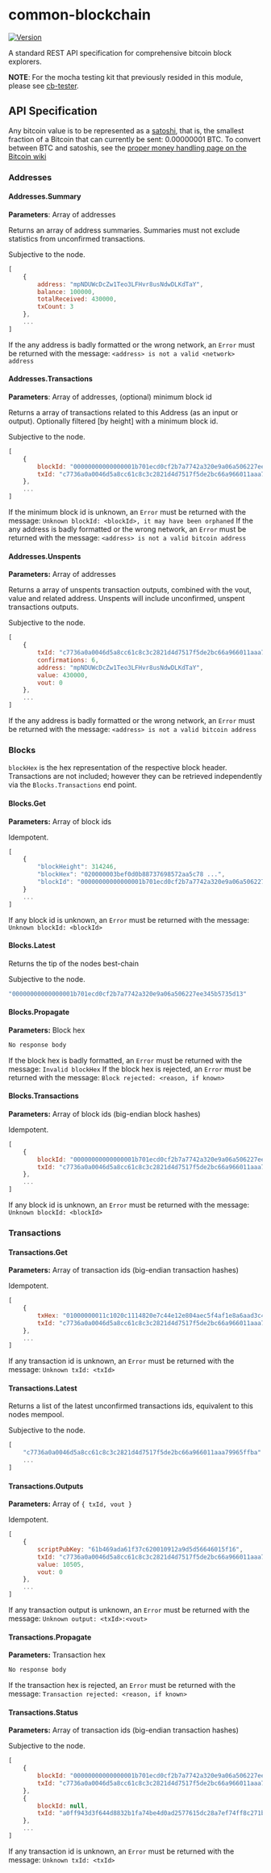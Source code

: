# common-blockchain

[![Version](http://img.shields.io/npm/v/common-blockchain.svg)](https://www.npmjs.org/package/common-blockchain)

A standard REST API specification for comprehensive bitcoin block explorers.

**NOTE**: For the mocha testing kit that previously resided in this module, please see [cb-tester](https://github.com/dcousens/cb-tester).


## API Specification

Any bitcoin value is to be represented as a [satoshi](https://bitcoin.stackexchange.com/questions/114/what-is-a-satoshi), that is, the smallest fraction of a Bitcoin that can currently be sent: 0.00000001 BTC.
To convert between BTC and satoshis, see the [proper money handling page on the Bitcoin wiki](https://en.bitcoin.it/wiki/Proper_Money_Handling_(JSON-RPC))


### Addresses

#### Addresses.Summary

**Parameters**: Array of addresses

Returns an array of address summaries.
Summaries must not exclude statistics from unconfirmed transactions.

Subjective to the node.

``` javascript
[
	{
		address: "mpNDUWcDcZw1Teo3LFHvr8usNdwDLKdTaY",
		balance: 100000,
		totalReceived: 430000,
		txCount: 3
	},
	...
]
```

If the any address is badly formatted or the wrong network, an `Error` must be returned with the message: `<address> is not a valid <network> address`


#### Addresses.Transactions

**Parameters**: Array of addresses, (optional) minimum block id

Returns a array of transactions related to this Address (as an input or output).
Optionally filtered [by height] with a minimum block id.

Subjective to the node.

``` javascript
[
	{
		blockId: "00000000000000001b701ecd0cf2b7a7742a320e9a06a506227ee345b5735d13",
		txId: "c7736a0a0046d5a8cc61c8c3c2821d4d7517f5de2bc66a966011aaa79965ffba"
	},
	...
]
```

If the minimum block id is unknown, an `Error` must be returned with the message: `Unknown blockId: <blockId>, it may have been orphaned`
If the any address is badly formatted or the wrong network, an `Error` must be returned with the message: `<address> is not a valid bitcoin address`


#### Addresses.Unspents

**Parameters:** Array of addresses

Returns a array of unspents transaction outputs, combined with the vout, value and related address.
Unspents will include unconfirmed, unspent transactions outputs.

Subjective to the node.

``` javascript
[
	{
		txId: "c7736a0a0046d5a8cc61c8c3c2821d4d7517f5de2bc66a966011aaa79965ffba",
		confirmations: 6,
		address: "mpNDUWcDcZw1Teo3LFHvr8usNdwDLKdTaY",
		value: 430000,
		vout: 0
	},
	...
]
```

If the any address is badly formatted or the wrong network, an `Error` must be returned with the message: `<address> is not a valid bitcoin address`


### Blocks

`blockHex` is the hex representation of the respective block header.  Transactions are not included; however they can be retrieved independently via the `Blocks.Transactions` end point.


#### Blocks.Get

**Parameters:** Array of block ids

Idempotent.

``` javascript
[
	{
		"blockHeight": 314246,
		"blockHex": "020000003bef0d0b88737698572aa5c78 ...",
		"blockId": "00000000000000001b701ecd0cf2b7a7742a320e9a06a506227ee345b5735d13"
	}
	...
]
```

If any block id is unknown, an `Error` must be returned with the message: `Unknown blockId: <blockId>`


#### Blocks.Latest

Returns the tip of the nodes best-chain

Subjective to the node.

``` javascript
"00000000000000001b701ecd0cf2b7a7742a320e9a06a506227ee345b5735d13"
```


#### Blocks.Propagate

**Parameters:** Block hex

``` javascript
No response body
```

If the block hex is badly formatted, an `Error` must be returned with the message: `Invalid blockHex`
If the block hex is rejected, an `Error` must be returned with the message: `Block rejected: <reason, if known>`


#### Blocks.Transactions

**Parameters:** Array of block ids (big-endian block hashes)

Idempotent.

``` javascript
[
	{
		blockId: "00000000000000001b701ecd0cf2b7a7742a320e9a06a506227ee345b5735d13",
		txId: "c7736a0a0046d5a8cc61c8c3c2821d4d7517f5de2bc66a966011aaa79965ffba"
	},
	...
]
```

If any block id is unknown, an `Error` must be returned with the message: `Unknown blockId: <blockId>`


### Transactions

#### Transactions.Get

**Parameters:** Array of transaction ids (big-endian transaction hashes)

Idempotent.

``` javascript
[
	{
		txHex: "01000000011c1020c1114820e7c44e12e804aec5f4af1e8a6aad3c446c4cfc8aa53e61f73d010000008 ...",
		txId: "c7736a0a0046d5a8cc61c8c3c2821d4d7517f5de2bc66a966011aaa79965ffba"
	},
	...
]
```

If any transaction id is unknown, an `Error` must be returned with the message: `Unknown txId: <txId>`


#### Transactions.Latest

Returns a list of the latest unconfirmed transactions ids, equivalent to this nodes mempool.

Subjective to the node.

``` javascript
[
	"c7736a0a0046d5a8cc61c8c3c2821d4d7517f5de2bc66a966011aaa79965ffba"
	...
]
```


#### Transactions.Outputs

**Parameters:** Array of `{ txId, vout }`

Idempotent.

``` javascript
[
	{
		scriptPubKey: "61b469ada61f37c620010912a9d5d56646015f16",
		txId: "c7736a0a0046d5a8cc61c8c3c2821d4d7517f5de2bc66a966011aaa79965ffba",
		value: 10505,
		vout: 0
	},
	...
]
```

If any transaction output is unknown, an `Error` must be returned with the message: `Unknown output: <txId>:<vout>`


#### Transactions.Propagate

**Parameters:** Transaction hex

``` javascript
No response body
```

If the transaction hex is rejected, an `Error` must be returned with the message: `Transaction rejected: <reason, if known>`


#### Transactions.Status

**Parameters:** Array of transaction ids (big-endian transaction hashes)

Subjective to the node.

``` javascript
[
	{
		blockId: "00000000000000001b701ecd0cf2b7a7742a320e9a06a506227ee345b5735d13",
		txId: "c7736a0a0046d5a8cc61c8c3c2821d4d7517f5de2bc66a966011aaa79965ffba"
	},
	{
		blockId: null,
		txId: "a0ff943d3f644d8832b1fa74be4d0ad2577615dc28a7ef74ff8c271b603a082a"
	},
	...
]
```

If any transaction id is unknown, an `Error` must be returned with the message: `Unknown txId: <txId>`
